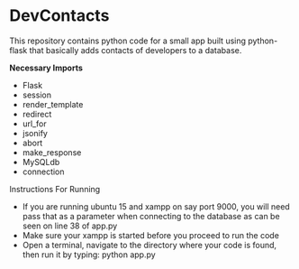 # DevContacts
This repository contains python code for a small app built using python-flask that basically adds contacts of developers to a database.

<b>Necessary Imports</b>
+ Flask
+ session
+ render_template
+ redirect
+ url_for
+ jsonify
+ abort
+ make_response
+ MySQLdb
+ connection

Instructions For Running
+ If you are running ubuntu 15 and xampp on say port 9000, you will need pass that as a parameter when connecting to the database as can be seen on line 38 of app.py
+ Make sure your xampp is started before you proceed to run the code
+ Open a terminal, navigate to the directory where your code is found, then run it by typing: python app.py
